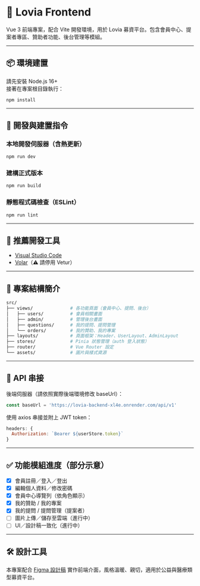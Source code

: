 # 💖 Lovia Frontend

Vue 3 前端專案，配合 Vite 開發環境，用於 Lovia 募資平台。包含會員中心、提案者專區、贊助者功能、後台管理等模組。

---

## 📦 環境建置

請先安裝 Node.js 16+  
接著在專案根目錄執行：

```bash
npm install
```

---

## 🚀 開發與建置指令

### 本地開發伺服器（含熱更新）

```bash
npm run dev
```

### 建構正式版本

```bash
npm run build
```

### 靜態程式碼檢查（ESLint）

```bash
npm run lint
```

---

## 🧩 推薦開發工具

- [Visual Studio Code](https://code.visualstudio.com/)
- [Volar](https://marketplace.visualstudio.com/items?itemName=Vue.volar)（⚠️ 請停用 Vetur）

---

## 📁 專案結構簡介

```bash
src/
├── views/              # 各功能頁面（會員中心、提問、後台）
│   ├── users/          # 會員相關畫面
│   ├── admin/          # 管理後台畫面
│   ├── questions/      # 我的提問、提問管理
│   └── orders/         # 我的贊助、我的專案
├── layouts/            # 頁面框架：Header、UserLayout、AdminLayout
├── stores/             # Pinia 狀態管理（auth 登入狀態）
├── router/             # Vue Router 設定
└── assets/             # 圖片與樣式資源
```

---

## 📮 API 串接

後端伺服器（請依照實際後端環境修改 baseUrl）：

```js
const baseUrl = 'https://lovia-backend-xl4e.onrender.com/api/v1'
```

使用 axios 串接並附上 JWT token：

```js
headers: {
  Authorization: `Bearer ${userStore.token}`
}
```

---

## ✅ 功能模組進度（部分示意）

- [x] 會員註冊／登入／登出
- [x] 編輯個人資料／修改密碼
- [x] 會員中心導覽列（依角色顯示）
- [x] 我的贊助 / 我的專案
- [x] 我的提問 / 提問管理（提案者）
- [ ] 圖片上傳／儲存至雲端（進行中）
- [ ] UI／設計稿一致化（進行中）

---

## 🛠️ 設計工具

本專案配合 [Figma 設計稿](https://www.figma.com/) 實作前端介面，風格溫暖、親切，適用於公益與醫療類型募資平台。
